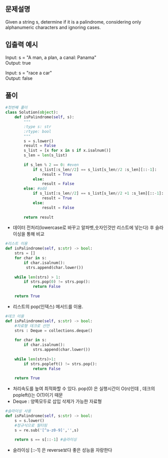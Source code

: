 ##  문제설명
Given a string s, determine if it is a palindrome, considering only alphanumeric characters and ignoring cases.

## 입출력 예시
Input: s = "A man, a plan, a canal: Panama" <br>
Output: true

Input: s = "race a car" <br>
Output: false

## 풀이
```python 
#첫번째 풀이
class Solution(object):
    def isPalindrome(self, s):
        """
        :type s: str
        :rtype: bool
        """
        s = s.lower()
        result = False
        s_list = [x for x in s if x.isalnum()]
        s_len = len(s_list)
        
        if s_len % 2 == 0: #even
            if s_list[:s_len//2] == s_list[s_len//2 :s_len][::-1]: 
                result = True
            else:
                result = False
        else: #odd
            if s_list[:s_len//2] == s_list[s_len//2 +1 :s_len][::-1]:
                result = True
            else:
                result = False
        
        return result
```
- 데이터 전처리(lowercase로 바꾸고 알파벳,숫자인것만 리스트에 넣는다) 후 슬라이싱을 통해 비교

```python
#리스트 이용
def isPalindrome(self, s:str) -> bool:
    strs = []
    for char in s:
        if char.isalnum():
         strs.append(char.lower())
    
    while len(strs) > 1:
        if strs.pop(0) != strs.pop():
            return False
    
    return True
```
- 리스트의 pop(인덱스) 메서드를 이용.

```python
#데크 이용
def isPalindrome(self, s:str) -> bool:
    #자료형 데크로 선언
    strs : Deque = collections.deque()
    
    for char in s:
        if char.isalnum():
            strs.append(char.lower())
          
    while len(strs)>1:
        if strs.popleft() != strs.pop():
            return False
            
    return True
```
- 처리속도를 높여 최적화할 수 있다. pop(0) 은 실행시간이 O(n)인데 , 데크의 popleft()는 O(1)이기 때문
- Deque : 양쪽모두로 삽입 삭제가 가능한 자료형

```python
#슬라이싱 사용
def isPalindrome(self, s:str) -> bool:
    s = s.lower()
    #정규식으로 필터링
    s = re.sub('[^a-z0-9]','',s)
    
    return s == s[::-1] #슬라이싱
```
- 슬라이싱 [::-1] 은 reverse보다 좋은 성능을 자랑한다
